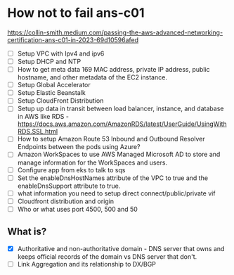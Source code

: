 # How not to fail ans-c01

https://collin-smith.medium.com/passing-the-aws-advanced-networking-certification-ans-c01-in-2023-69d10596afed

- [ ] Setup VPC with Ipv4 and ipv6
- [ ] Setup DHCP and NTP
- [ ] How to get meta data 169 MAC address, private IP address, public hostname, and other metadata of the EC2 instance.
- [ ] Setup Global Accelerator
- [ ] Setup Elastic Beanstalk
- [ ] Setup CloudFront Distribution
- [ ] Setup up data in transit between load balancer, instance, and database in AWS like RDS - https://docs.aws.amazon.com/AmazonRDS/latest/UserGuide/UsingWithRDS.SSL.html
- [ ] How to setup Amazon Route 53 Inbound and Outbound Resolver Endpoints between the pods using Azure?
- [ ] Amazon WorkSpaces to use AWS Managed Microsoft AD to store and manage information for the WorkSpaces and users.
- [ ] Configure app from eks to talk to sqs
- [ ] Set the enableDnsHostNames attribute of the VPC to true and the enableDnsSupport attribute to true.
- [ ] what information you need to setup direct connect/public/private vif
- [ ] Cloudfront distribution and origin
- [ ] Who or what uses port 4500, 500 and 50

## What is?
- [X] Authoritative and non-authoritative domain - DNS server that owns and keeps official records of the domain vs DNS server that don't.
- [ ] Link Aggregation and its relationship to DX/BGP
